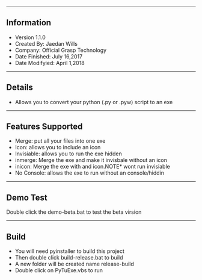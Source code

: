 -----------
Information
-----------
* Version 1.1.0
* Created By: Jaedan Wills
* Company: Official Grasp Technology
* Date Finished: July 16,2017
* Date Modifyied: April 1,2018
---------
Details
---------
* Allows you to convert your python (.py or .pyw) script to an exe

------------------
Features Supported
------------------
* Merge: put all your files into one exe
* Icon: allows you to include an icon
* Invisiable: allows you to run the exe hidden
* inmerge: Merge the exe and make it invisbale without an icon
* inicon: Merge the exe with and icon.NOTE* wont run invisiable
* No Console: allows the exe to run without an console/hiddin

----
Demo Test
--------
Double click the demo-beta.bat to test the beta virsion

-----
Build
-----
* You will need pyinstaller to build this project
* Then double click build-release.bat to build
* A new folder will be created name release-build
* Double click on PyTuExe.vbs to run
